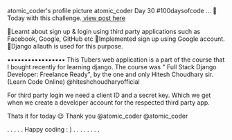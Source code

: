 atomic_coder's profile picture
atomic_coder
Day 30 #100daysofcode ...
📌 Today with this challenge.[ view post here ](https://www.instagram.com/p/COJE5jyArFi/ "Goto Day30 post")

🔹Learnt about sign up & login using third party applications such as Facebook, Google, GitHub etc
🔹Implemented sign up using Google account.
🔹Django allauth is used for this purpose.

▪️▪️▪️▪️▪️▪️▪️▪️▪️▪️▪️▪️▪️▪️▪️▪️▪️
This Tubers web application is a part of the course that I bought recently for learning django. The course was " Full Stack Django Developer: Freelance Ready", by the one and only Hitesh Choudhary sir. (Learn Code Online) @hiteshchoudharyofficial

For third party login we need a client ID and a secret key. Which we get when we create a developer account for the respected third party app.

Thats it for today 😉
Thank you
@atomic_coder
@atomic_coder

.
.
.
.
.
Happy coding : )
.
.
.
.
.
.
.
.
